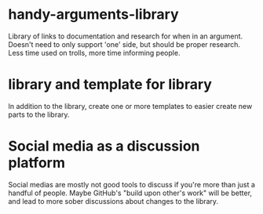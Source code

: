 # handy-arguments-library
Library of links to documentation and research for when in an argument. Doesn't need to only support 'one' side, but should be proper research. Less time used on trolls, more time informing people.

# library and template for library
In addition to the library, create one or more templates to easier create new parts to the library.

# Social media as a discussion platform
Social medias are mostly not good tools to discuss if you're more than just a handful of people. Maybe GitHub's "build upon other's work" will be better, and lead to more sober discussions about changes to the library.
